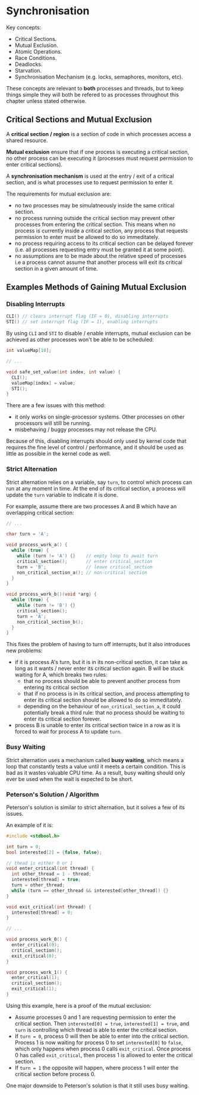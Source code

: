 # Synchronisation

Key concepts:

- Critical Sections.
- Mutual Exclusion.
- Atomic Operations.
- Race Conditions.
- Deadlocks.
- Starvation.
- Synchronisation Mechanism (e.g. locks, semaphores, monitors, etc).

These concepts are relevant to **both** processes and threads, but to keep things simple they will both be refered to as processes throughout this chapter unless stated otherwise.

## Critical Sections and Mutual Exclusion

A **critical section / region** is a section of code in which processes access a shared resource.

**Mutual exclusion** ensure that if one process is executing a critical section, no other process can be executing it (processes must request permission to enter critical sections).

A **synchronisation mechanism** is used at the entry / exit of a critical section, and is what processes use to request permission to enter it.

The requirements for mutual exclusion are:

- no two processes may be simulatneously inside the same critical section.
- no process running outside the critical section may prevent other processes from entering the critical section. This means when no process is currently inside a critical section, any process that requests permission to enter must be allowed to do so immeditately.
- no process requiring access to its critical section can be delayed forever (i.e. all processes requesting entry must be granted it at some point).
- no assumptions are to be made about the relative speed of processes i.e a process cannot assume that another process will exit its critical section in a given amount of time.

## Examples Methods of Gaining Mutual Exclusion

### Disabling Interrupts

```c
CLI() // clears interrupt flag (IF = 0), disabling interrupts
STI() // set interrupt flag (IF = 1), enabling interrupts
```

By using `CLI` and `STI` to disable / enable interrupts, mutual exclusion can be achieved as other processes won't be able to be scheduled:

```c
int valueMap[10];

// ...

void safe_set_value(int index, int value) {
  CLI();
  valueMap[index] = value;
  STI();
}
```

There are a few issues with this method:

- it only works on single-processor systems. Other processes on other processors will still be running.
- misbehaving / buggy processes may not release the CPU.

Because of this, disabling interrupts should only used by kernel code that requires the fine level of control / performance, and it should be used as little as possible in the kernel code as well.

### Strict Alternation

Strict alternation relies on a variable, say `turn`, to control which process can run at any moment in time. At the end of its critical section, a process will update the `turn` variable to indicate it is done.

For example, assume there are two processes A and B which have an overlapping critical section:

```c
// ...

char turn = 'A';

void process_work_a() {
  while (true) {
    while (turn != 'A') {}    // empty loop to await turn
    critical_section();       // enter critical_section
    turn = 'B';               // leave critical_section
    non_critical_section_a(); // non-critical section
  }
}

void process_work_b()(void *arg) {
  while (true) {
    while (turn != 'B') {}
    critical_section();
    turn = 'A';
    non_critical_section_b();
  }
}
```

This fixes the problem of having to turn off interrupts, but it also introduces new problems:

- if it is process A's turn, but it is in its non-critical section, it can take as long as it wants / never enter its critical section again. B will be stuck waiting for A, which breaks two rules:
  - that no process should be able to prevent another process from entering its critical section
  - that if no process is in its critical section, and process attempting to enter its critical section should be allowed to do so immeditately.
  - depending on the behaviour of `non_critical_section_a`, it could potentially break a third rule: that no process should be waiting to enter its critical section forever.
- process B is unable to enter its critical section twice in a row as it is forced to wait for process A to update `turn`.

### Busy Waiting

Strict alternation uses a mechanism called **busy waiting**, which means a loop that constantly tests a value until it meets a certain condition. This is bad as it wastes valuable CPU time. As a result, busy waiting should only ever be used when the wait is expected to be short.

### Peterson's Solution / Algorithm

Peterson's solution is similar to strict alternation, but it solves a few of its issues.

An example of it is:

```c
#include <stdbool.h>

int turn = 0;
bool interested[2] = {false, false};

// thead is either 0 or 1
void enter_critical(int thread) {
  int other_thread = 1 - thread;
  interested[thread] = true;
  turn = other_thread;
  while (turn == other_thread && interested[other_thread]) {}
}

void exit_critical(int thread) {
  interested[thread] = 0;
}

// ...

void process_work_0() {
  enter_critical(0);
  critical_section();
  exit_critical(0);
}

void process_work_1() {
  enter_critical(1);
  critical_section();
  exit_critical(1);
}
```

Using this example, here is a proof of the mutual exclusion:

- Assume processes 0 and 1 are requesting permission to enter the critical section. Then `interested[0] = true`, `interested[1] = true`, and `turn` is controlling which thread is able to enter the critical section.
- If `turn = 0`, process 0 will then be able to enter into the critical section. Process 1 is now waiting for process 0 to set `interested[0]` to `false`, which only happens when process 0 calls `exit_critical`. Once process 0 has called `exit_critical`, then process 1 is allowed to enter the critical section.
- If `turn = 1` the opposite will happen, where process 1 will enter the critical section before process 0.

One major downside to Peterson's solution is that it still uses busy waiting.
